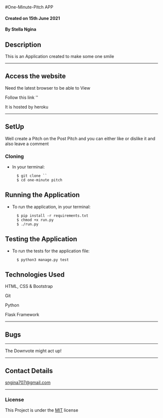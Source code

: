 #One-Minute-Pitch APP

#### Created on 15th June 2021
#### By Stella Ngina

## Description 

This is an Application created to  make some one smile 


---

## Access the website
Need the latest browser to be able to View

Follow this link ''

It is hosted by heroku

---

## SetUp
Well create a Pitch on the Post Pitch and you can either like or dislike it and also leave a comment
### Cloning

* In your terminal:
        
        $ git clone ``
        $ cd one-minute pitch

## Running the Application

* To run the application, in your terminal:

        $ pip install -r requirements.txt
        $ chmod +x run.py
        $ ./run.py 
## Testing the Application

* To run the tests for the application file:

        $ python3 manage.py test
        
## Technologies Used
HTML, CSS & Bootstrap

Git

Python

Flask Framework

---

## Bugs
---
The Downvote might act up!

---

## Contact Details
sngina707@gmail.com
 

---

### License
This Project is under the [MIT](LICENSE) license
